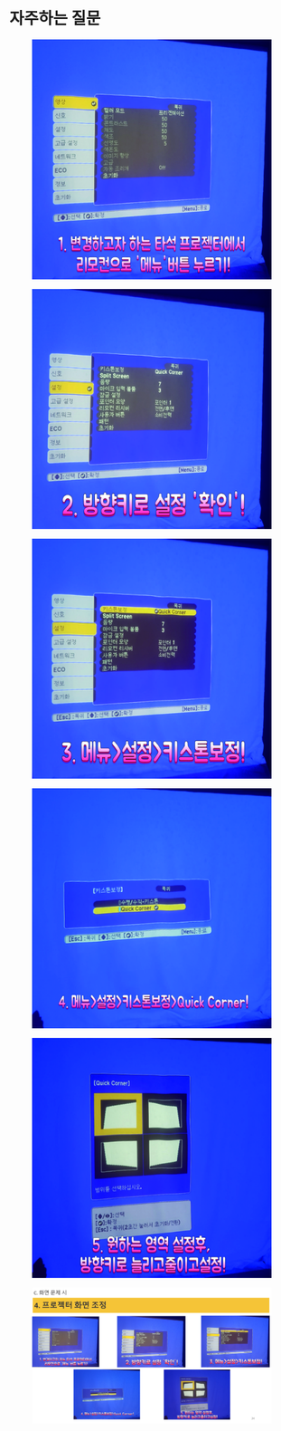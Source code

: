 # 자주하는 질문

<figure><img src="../../../.gitbook/assets/A.S 조치 이미지-52.jpg" alt=""><figcaption></figcaption></figure>

<figure><img src="../../../.gitbook/assets/A.S 조치 이미지-53.jpg" alt=""><figcaption></figcaption></figure>

<figure><img src="../../../.gitbook/assets/A.S 조치 이미지-54.jpg" alt=""><figcaption></figcaption></figure>

<figure><img src="../../../.gitbook/assets/A.S 조치 이미지-55.jpg" alt=""><figcaption></figcaption></figure>

<figure><img src="../../../.gitbook/assets/A.S 조치 이미지-56.jpg" alt=""><figcaption></figcaption></figure>

<figure><img src="../../../.gitbook/assets/엡손 화면 비율 설정.png" alt=""><figcaption></figcaption></figure>
